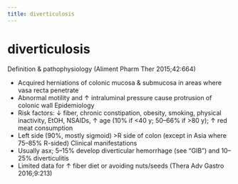 ```yaml
---
title: diverticulosis
---
```

# diverticulosis


Definition & pathophysiology (Aliment Pharm Ther 2015;42:664)
* Acquired herniations of colonic mucosa & submucosa in areas where vasa recta penetrate
* Abnormal motility and ↑ intraluminal pressure cause protrusion of colonic wall
Epidemiology
* Risk factors: ↓ fiber, chronic constipation, obesity, smoking, physical inactivity, EtOH, NSAIDs, ↑ age (10% if <40 y; 50–66% if >80 y); ↑ red meat consumption
* Left side (90%, mostly sigmoid) >R side of colon (except in Asia where 75–85% R-sided)
Clinical manifestations
* Usually asx; 5–15% develop diverticular hemorrhage (see “GIB”) and 10–25% diverticulitis
* Limited data for ↑ fiber diet or avoiding nuts/seeds (Thera Adv Gastro 2016;9:213)
